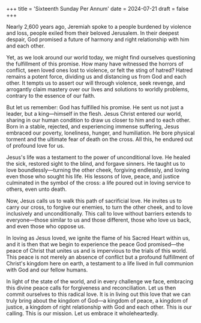 +++
title = 'Sixteenth Sunday Per Annum'
date = 2024-07-21
draft = false
+++

Nearly 2,600 years ago, Jeremiah spoke to a people burdened by violence and loss, people exiled from their beloved Jerusalem. In their deepest despair, God promised a future of harmony and right relationship with him and each other.


Yet, as we look around our world today, we might find ourselves questioning the fulfillment of this promise. How many have witnessed the horrors of conflict, seen loved ones lost to violence, or felt the sting of hatred? Hatred remains a potent force, dividing us and distancing us from God and each other. It tempts us to assert our will through violence, seek revenge, and arrogantly claim mastery over our lives and solutions to worldly problems, contrary to the essence of our faith.


But let us remember: God has fulfilled his promise. He sent us not just a leader, but a king—himself in the flesh. Jesus Christ entered our world, sharing in our human condition to draw us closer to him and to each other. Born in a stable, rejected, and experiencing immense suffering, Jesus embraced our poverty, loneliness, hunger, and humiliation. He bore physical torment and the ultimate fear of death on the cross. All this, he endured out of profound love for us.


Jesus's life was a testament to the power of unconditional love. He healed the sick, restored sight to the blind, and forgave sinners. He taught us to love boundlessly—turning the other cheek, forgiving endlessly, and loving even those who sought his life. His lessons of love, peace, and justice culminated in the symbol of the cross: a life poured out in loving service to others, even unto death.


Now, Jesus calls us to walk this path of sacrificial love. He invites us to carry our cross, to forgive our enemies, to turn the other cheek, and to love inclusively and unconditionally. This call to love without barriers extends to everyone—those similar to us and those different, those who love us back, and even those who oppose us.


In loving as Jesus loved, we ignite the flame of his Sacred Heart within us, and it is then that we begin to experience the peace God promised—the peace of Christ that unites us and is impervious to the trials of this world. This peace is not merely an absence of conflict but a profound fulfillment of Christ's kingdom here on earth, a testament to a life lived in full communion with God and our fellow humans.


In light of the state of the world, and in every challenge we face, embracing this divine peace calls for forgiveness and reconciliation. Let us then commit ourselves to this radical love. It is in living out this love that we can truly bring about the kingdom of God—a kingdom of peace, a kingdom of justice, a kingdom of right relationship with God and each other. This is our calling. This is our mission. Let us embrace it wholeheartedly.

